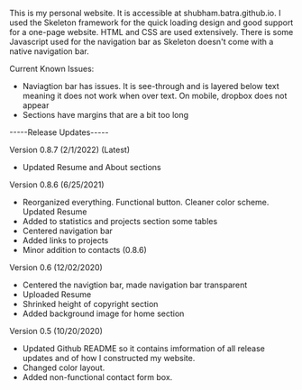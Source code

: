 This is my personal website. It is accessible at shubham.batra.github.io. I used the Skeleton framework for the quick loading design and good support for a one-page website. HTML and CSS are used extensively. There is some Javascript used for the navigation bar as Skeleton doesn't come with a native navigation bar.

Current Known Issues:
- Naviagtion bar has issues. It is see-through and is layered below text meaning it does not work when over text. On mobile, dropbox does not appear
- Sections have margins that are a bit too long


-----Release Updates-----

Version 0.8.7 (2/1/2022) (Latest)
- Updated Resume and About sections

Version 0.8.6 (6/25/2021) 
- Reorganized everything. Functional button. Cleaner color scheme. Updated Resume
- Added to statistics and projects section some tables
- Centered navigation bar
- Added links to projects
- Minor addition to contacts (0.8.6)

Version 0.6 (12/02/2020)
- Centered the navigtion bar, made navigation bar transparent
- Uploaded Resume
- Shrinked height of copyright section
- Added background image for home section

Version 0.5 (10/20/2020) 
- Updated Github README so it contains imformation of all release updates and of how I constructed my website.
- Changed color layout. 
- Added non-functional contact form box. 
